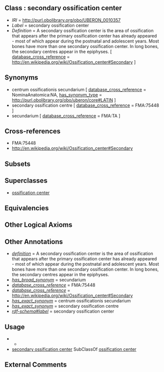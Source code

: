 
## Class : secondary ossification center

 * *IRI* = http://purl.obolibrary.org/obo/UBERON_0010357
 * *Label* = secondary ossification center
 * *Definition* = A secondary ossification center is the area of ossification that appears after the primary ossification center has already appeared - most of which appear during the postnatal and adolescent years. Most bones have more than one secondary ossification center. In long bones, the secondary centres appear in the epiphyses. [ [database_cross_reference](../../ef/oboInOwl#hasDbXref.md) = http://en.wikipedia.org/wiki/Ossification_center#Secondary ]

## Synonyms

 * centrum ossificationis secundarium [ [database_cross_reference](../../ef/oboInOwl#hasDbXref.md) = NominaAnatomica:NA, [has_synonym_type](../../pe/oboInOwl#hasSynonymType.md) = http://purl.obolibrary.org/obo/uberon/core#LATIN ]
 * secondary ossification centre [ [database_cross_reference](../../ef/oboInOwl#hasDbXref.md) = FMA:75448 ]
 * secundarium [ [database_cross_reference](../../ef/oboInOwl#hasDbXref.md) = FMA:TA ]

## Cross-references

 * FMA:75448
 * http://en.wikipedia.org/wiki/Ossification_center#Secondary

## Subsets


## Superclasses

 * [ossification center](../../UBERON/55/UBERON_0010355.md)

## Equivalencies


## Other Logical Axioms


## Other Annotations

 * *[definition](../../IAO/15/IAO_0000115.md)* = A secondary ossification center is the area of ossification that appears after the primary ossification center has already appeared - most of which appear during the postnatal and adolescent years. Most bones have more than one secondary ossification center. In long bones, the secondary centres appear in the epiphyses.
 * *[has_broad_synonym](../../ym/oboInOwl#hasBroadSynonym.md)* = secundarium
 * *[database_cross_reference](../../ef/oboInOwl#hasDbXref.md)* = FMA:75448
 * *[database_cross_reference](../../ef/oboInOwl#hasDbXref.md)* = http://en.wikipedia.org/wiki/Ossification_center#Secondary
 * *[has_exact_synonym](../../ym/oboInOwl#hasExactSynonym.md)* = centrum ossificationis secundarium
 * *[has_exact_synonym](../../ym/oboInOwl#hasExactSynonym.md)* = secondary ossification centre
 * *[rdf-schema#label](../../el/rdf-schema#label.md)* = secondary ossification center

## Usage

 * -
 * [secondary ossification center](../../UBERON/57/UBERON_0010357.md) SubClassOf [ossification center](../../UBERON/55/UBERON_0010355.md)

## External Comments

